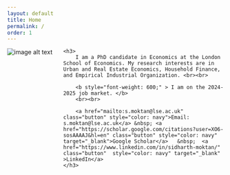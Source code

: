 ```yaml
---
layout: default
title: Home
permalink: /
order: 1
---
```


<p>
    <img src="../../assets/sidharth_moktan_full_size_23-24.jpg"
    img style="float: left; padding-right: 5%; padding-bottom: 12.5%"
    srcset="../../assets/sidharth_moktan_full_size_23-24.jpg 648w, ../../assets/sidharth_moktan_full_size_23-24_50pc.jpg 320w"
    sizes="(min-width: 768px) 32vw, 100vw"
    alt="image alt text">


    <h3>
        I am a PhD candidate in Economics at the London School of Economics. My research interests are in Urban and Real Estate Economics, Household Finance, and Empirical Industrial Organization. <br><br>
        
        <b style="font-weight: 600;" > I am on the 2024-2025 job market. </b>
        <br><br>

        <a href="mailto:s.moktan@lse.ac.uk" class="button" style="color: navy">Email: s.moktan@lse.ac.uk</a> &nbsp; <a href="https://scholar.google.com/citations?user=XO6-sosAAAAJ&hl=en" class="button" style="color: navy" target="_blank">Google Scholar</a>   &nbsp;  <a href="https://www.linkedin.com/in/sidharth-moktan/" class="button"  style="color: navy" target="_blank"    >LinkedIn</a> 
    </h3>
</p>